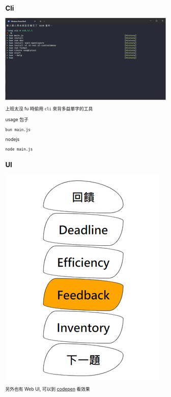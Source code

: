 ## Cli
![偷念](偷念.gif)

上班太沒 fu 時偷用 `cli` 來背多益單字的工具

usage 包子
```
bun main.js
```

nodejs
```
node main.js
```


## UI
![UI](UI.png)

另外也有 Web UI, 可以到 [codepen](https://codepen.io/weber87na/full/JjqVLoB) 看效果
